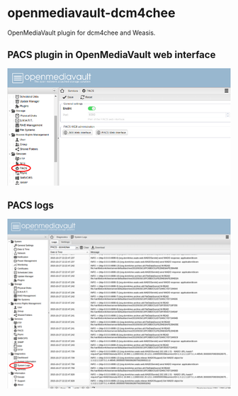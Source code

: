 openmediavault-dcm4chee
=======================

OpenMediaVault plugin for dcm4chee and Weasis.

## PACS plugin in OpenMediaVault web interface ##
![OpenMediaVault PACS plugin](openmediavault1.png)

## PACS logs ##
![OpenMediaVault PACS logger](openmediavault2.png)